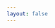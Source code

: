 ```yaml
---
layout: false
---
```


<script>
import 'element-plus/dist/index.css';
import 'element-plus/theme-chalk/dark/css-vars.css';
import "uno.css";
</script>

<ClientOnly>
  <PagePoster />
</ClientOnly>
